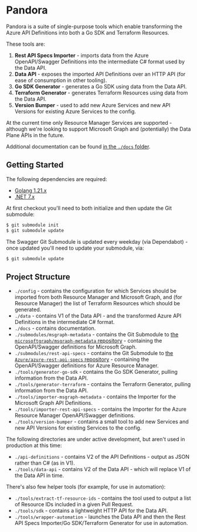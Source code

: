 # Pandora

Pandora is a suite of single-purpose tools which enable transforming the Azure API Definitions into both a Go SDK and Terraform Resources.

These tools are:

1. **Rest API Specs Importer** - imports data from the Azure OpenAPI/Swagger Definitions into the intermediate C# format used by the Data API.
2. **Data API** - exposes the imported API Definitions over an HTTP API (for ease of consumption in other tooling).
3. **Go SDK Generator** - generates a Go SDK using data from the Data API.
4. **Terraform Generator** - generates Terraform Resources using data from the Data API.
5. **Version Bumper** - used to add new Azure Services and new API Versions for existing Azure Services to the config.

At the current time only Resource Manager Services are supported - although we're looking to support Microsoft Graph and (potentially) the Data Plane APIs in the future.

Additional documentation can be found [in the `./docs` folder](docs/README.md).

## Getting Started

The following dependencies are required:

* [Golang 1.21.x](https://go.dev/dl/)
* [.NET 7.x](https://dotnet.microsoft.com/download/dotnet/7.0)

At first checkout you'll need to both initialize and then update the Git submodule:

```sh
$ git submodule init
$ git submodule update
```

The Swagger Git Submodule is updated every weekday (via Dependabot) - once updated you'll need to update your submodule, via:

```sh
$ git submodule update
```

## Project Structure

- `./config` - contains the configuration for which Services should be imported from both Resource Manager and Microsoft Graph, and (for Resource Manager) the list of Terraform Resources which should be generated.
- `./data` - contains V1 of the Data API - and the transformed Azure API Definitions in the intermediate C# format.
- `./docs` - contains documentation.
- `./submodules/msgraph-metadata` - contains the Git Submodule to [the `microsoftgraph/msgraph-metadata` repository](https://github.com/microsoftgraph/msgraph-metadata) - containing the OpenAPI/Swagger definitions for Microsoft Graph.
- `./submodules/rest-api-specs` - contains the Git Submodule to [the `Azure/azure-rest-api-specs` repository](https://github.com/Azure/azure-rest-api-specs) - containing the OpenAPI/Swagger definitions for Azure Resource Manager.
- `./tools/generator-go-sdk` - contains the Go SDK Generator, pulling information from the Data API.
- `./tools/generator-terraform` - contains the Terraform Generator, pulling information from the Data API.
- `./tools/importer-msgraph-metadata` - contains the Importer for the Microsoft Graph API Definitions.
- `./tools/importer-rest-api-specs` - contains the Importer for the Azure Resource Manager OpenAPI/Swagger definitions.
- `./tools/version-bumper` - contains a small tool to add new Services and new API Versions for existing Services to the config.

The following directories are under active development, but aren't used in production at this time:

- `./api-definitions` - contains V2 of the API Definitions - output as JSON rather than C# (as in V1).
- `./tools/data-api` - contains V2 of the Data API - which will replace V1 of the Data API in time.

There's also few helper tools (for example, for use in automation):

- `./tools/extract-tf-resource-ids` - contains the tool used to output a list of Resource IDs included in a given Pull Request.
- `./tools/sdk` - contains a lightweight HTTP API for the Data API.
- `./tools/wrapper-automation` - launches the Data API and then the Rest API Specs Importer/Go SDK/Terraform Generator for use in automation.
